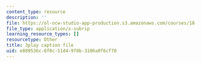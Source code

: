 ```yaml
---
content_type: resource
description: ''
file: https://ol-ocw-studio-app-production.s3.amazonaws.com/courses/18-06sc-linear-algebra-fall-2011/e889536c6f0c51d49f8b3106a0f6cf70_JibVXBElKL0.vtt
file_type: application/x-subrip
learning_resource_types: []
resourcetype: Other
title: 3play caption file
uid: e889536c-6f0c-51d4-9f8b-3106a0f6cf70
---
```

